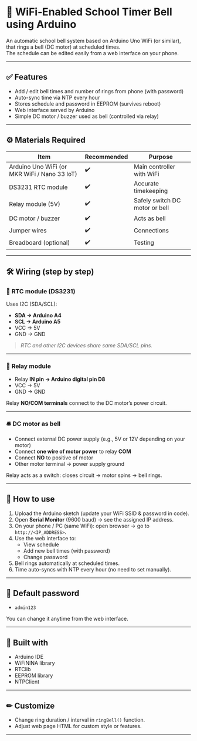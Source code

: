 # 🔔 WiFi‑Enabled School Timer Bell using Arduino

An automatic school bell system based on Arduino Uno WiFi (or similar), 
that rings a bell (DC motor) at scheduled times.  
The schedule can be edited easily from a web interface on your phone.

---

## ✅ **Features**
- Add / edit bell times and number of rings from phone (with password)
- Auto-sync time via NTP every hour
- Stores schedule and password in EEPROM (survives reboot)
- Web interface served by Arduino
- Simple DC motor / buzzer used as bell (controlled via relay)

---

## ⚙ **Materials Required**
| Item | Recommended | Purpose |
|--|--|--|
| Arduino Uno WiFi (or MKR WiFi / Nano 33 IoT) | ✔️ | Main controller with WiFi |
| DS3231 RTC module | ✔️ | Accurate timekeeping |
| Relay module (5V) | ✔️ | Safely switch DC motor or bell |
| DC motor / buzzer | ✔️ | Acts as bell |
| Jumper wires | ✔️ | Connections |
| Breadboard (optional) | ✔️ | Testing |


---

## 🛠 **Wiring (step by step)**

### 📅 **RTC module (DS3231)**
Uses I2C (SDA/SCL):
- **SDA → Arduino A4**
- **SCL → Arduino A5**
- VCC → 5V
- GND → GND

> *RTC and other I2C devices share same SDA/SCL pins.*

---

### 🔧 **Relay module**
- Relay **IN pin → Arduino digital pin D8**
- VCC → 5V
- GND → GND

Relay **NO/COM terminals** connect to the DC motor’s power circuit.

---

### 🛎 **DC motor as bell**
- Connect external DC power supply (e.g., 5V or 12V depending on your motor)
- Connect **one wire of motor power** to relay **COM**
- Connect **NO** to positive of motor
- Other motor terminal → power supply ground

Relay acts as a switch: closes circuit → motor spins → bell rings.

---

## 📲 **How to use**
1. Upload the Arduino sketch (update your WiFi SSID & password in code).
2. Open **Serial Monitor** (9600 baud) → see the assigned IP address.
3. On your phone / PC (same WiFi): open browser → go to `http://<IP_ADDRESS>`.
4. Use the web interface to:
   - View schedule
   - Add new bell times (with password)
   - Change password
5. Bell rings automatically at scheduled times.
6. Time auto-syncs with NTP every hour (no need to set manually).

---

## 🔐 **Default password**
- `admin123`

You can change it anytime from the web interface.

---

## 🚀 **Built with**
- Arduino IDE
- WiFiNINA library
- RTClib
- EEPROM library
- NTPClient

---

## ✏ **Customize**
- Change ring duration / interval in `ringBell()` function.
- Adjust web page HTML for custom style or features.

---

